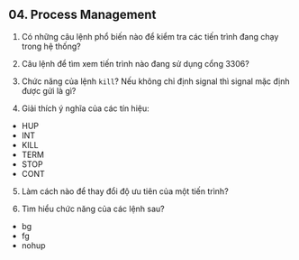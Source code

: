 ## 04. Process Management

1. Có những câu lệnh phổ biến nào để kiểm tra các tiến trình đang chạy trong hệ thống?

2. Câu lệnh để tìm xem tiến trình nào đang sử dụng cổng 3306?

3. Chức năng của lệnh `kill`? Nếu không chỉ định signal thì signal mặc định được gửi là gì?

4. Giải thích ý nghĩa của các tín hiệu:
- HUP
- INT
- KILL
- TERM
- STOP
- CONT

5. Làm cách nào để thay đổi độ ưu tiên của một tiến trình?

6. Tìm hiểu chức năng của các lệnh sau?
- bg
- fg
- nohup
